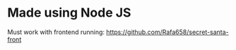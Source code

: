 # Made using Node JS
Must work with frontend running: https://github.com/Rafa658/secret-santa-front 
